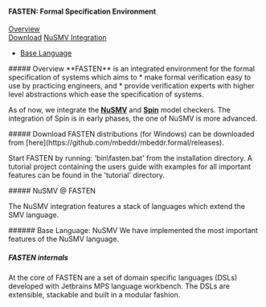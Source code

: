 #### FASTEN: Formal Specification Environment

[Overview](#overview)  
[Download](#download) 
[NuSMV Integration](#nusmv_integration)
- [Base Language](#nusmv_base_language)


<a name="overview"/>
##### Overview
**FASTEN** is an integrated environment for the formal specification of systems which aims to
* make formal verification easy to use by practicing engineers, and 
* provide verification experts with higher level abstractions which ease the specification of systems.

As of now, we integrate the **[NuSMV](http://nusmv.fbk.eu)** and **[Spin](http://http://spinroot.com/)** model checkers. 
The integration of Spin is in early phases, the one of NuSMV is more advanced.

<a name="download"/>
##### Download
FASTEN distributions (for Windows) can be downloaded from [here](https://github.com/mbeddr/mbeddr.formal/releases).

Start FASTEN by running: 'bin\fasten.bat' from the installation directory. 
A tutorial project containing the users guide with examples for all important features can be found in the 'tutorial' directory.

<a name="nusmv_integration"/>
##### NuSMV @ FASTEN

The NuSMV integration features a stack of languages which extend the SMV language. 

<a name="nusmv_base_language"/>
###### Base Language: NuSMV
We have implemented the most important features of the NuSMV language. 




##### FASTEN internals
At the core of FASTEN are a set of domain specific languages (DSLs) developed with Jetbrains MPS language workbench.
The DSLs are extensible, stackable and built in a modular fashion. 